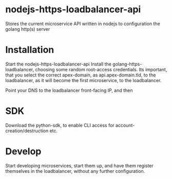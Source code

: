 # nodejs-https-loadbalancer-api
Stores the current microservice API written in nodejs to configuration the golang http(s) server

# Installation
Start the nodejs-https-loadbalancer-api
Install the golang-https-loadbalancer, choosing some random root-access credentials. 
Its important, that you select the correct apex-domain, as api.apex-domain.tld, to the
loadbalancer, as it will become the first microservice, to the loadbalancer.

Point your DNS to the loadbalancer front-facing IP, and then

# SDK
Download the python-sdk, to enable CLI access for account-creation/destruction etc.

# Develop
Start developing microservices, start them up, and have them register themselves in the
loadbalancer, without any further configuration.

